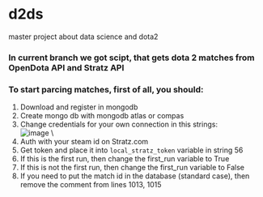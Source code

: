 # d2ds
master project about data science and dota2

### In current branch we got scipt, that gets dota 2 matches from OpenDota API and Stratz API

### To start parcing matches, first of all, you should:
1. Download and register in mongodb
2. Create mongo db with mongodb atlas or compas
3. Change credentials for your own connection in this strings: \
![image](https://github.com/lanarich/Dota2Proj/assets/71229854/76da448f-73db-45e1-a1eb-a59cd5c50a14) \
4. Auth with your steam id on Stratz.com
5. Get token and place it into ```local_stratz_token``` variable in string 56
6. If this is the first run, then change the first_run variable to True
7. If this is not the first run, then change the first_run variable to False
8. If you need to put the match id in the database (standard case), then remove the comment from lines 1013, 1015
 
